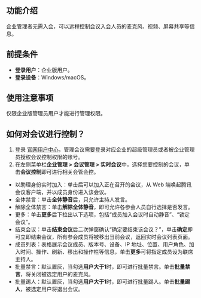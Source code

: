 
## 功能介绍
企业管理者无需入会，可以远程控制会议入会人员的麦克风、视频、屏幕共享等信息。

## 前提条件
- **登录用户**：企业版用户。
- **登录设备**：Windows/macOS。

## 使用注意事项
仅限企业版管理员用户才能进行管理权限。

## 如何对会议进行控制？	
1. 登录 [官网用户中心](https://meeting.tencent.com/user-center/personal-information)，管理会议需要登录对应企业的超级管理员或者被企业管理员授权会议控制权限的账号。
2. 在左侧菜单栏**企业管理 > 会议管理 > 实时会议**中，选择您要控制的会议，单击**会议控制**即可进行相关会管会控。
 - 以助理身份实时加入：单击后可以加入正在召开的会议，从 Web 端唤起腾讯会议客户端，并以成员身份进入该会议。
 - 全体禁言：单击**全体静音**后，只允许主持人发言。
 - 解除全体禁言：单击**解除全体静音**，即可允许各参会人员自行选择是否发言。
 - 更多：单击**更多**后下拉出以下选项，包括“成员加入会议时自动静音”、“锁定会议”。
 - 结束会议：单击**结束会议**后二次弹窗确认“确定要结束该会议？”，单击**确定**即可立即结束会议，所有参会成员将被移出当前会议，返回实时会议列表页面。
 - 成员列表：表格展示会议成员、版本号、设备、IP 地址、位置、用户角色、加入时间、操作、刷新、移出和操作栏等信息，单击**更多**可将指定成员设为联席主持人。
 - 批量禁言：默认置灰，当勾选**用户大于1**时，即可进行批量禁言。单击**批量禁言**，将关闭被选定用户的麦克风。
 - 批量踢人：默认置灰，当勾选**用户大于1**时，即可进行批量踢人。单击**批量踢人**，被选定用户将退出会议。
 
